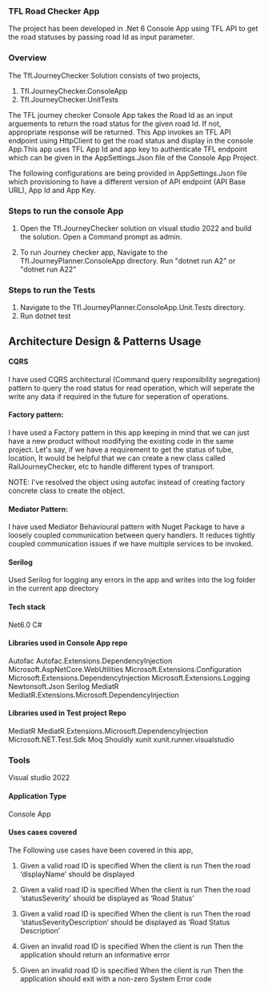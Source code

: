 ﻿### TFL Road Checker App

The project has been developed in .Net 6 Console App using TFL API to get the road statuses by passing road Id as input parameter.

### Overview

The Tfl.JourneyChecker Solution consists of two projects,

1. Tfl.JourneyChecker.ConsoleApp
2. Tfl.JourneyChecker.UnitTests

The TFL journey checker Console App takes the Road Id as an input arguements to return the road status for the given road Id. If not, appropriate response will be returned.
This App invokes an TFL API endpoint using HttpClient to get the road status and display in the console App.This app uses TFL App Id and app key to authenticate TFL endpoint which can be given in the AppSettings.Json file of the Console App Project.

The following configurations are being provided in AppSettings.Json file which provisioning to have a different version of API endpoint (API Base URL), App Id and App Key.

### Steps to run the console App

1. Open the Tfl.JourneyChecker solution on visual studio 2022 and build the solution.
Open a Command prompt as admin.

2. To run Journey checker app, Navigate to the Tfl.JourneyPlanner.ConsoleApp directory.
Run  "dotnet run A2" or "dotnet run A22"

### Steps to run the Tests

1. Navigate to the Tfl.JourneyPlanner.ConsoleApp.Unit.Tests directory.
2. Run dotnet test

## Architecture Design & Patterns Usage

#### CQRS

I have used CQRS architectural (Command query responsibility segregation) pattern to query the road status for read operation, which will seperate the write any data if required in the future 
for seperation of operations.

#### Factory pattern:

I have used a Factory pattern in this app keeping in mind that we can just have a new product without modifying the existing code in the same project.
Let's say, if we have a requirement to get the status of tube, location, It would be helpful that we can create a new class called RailJourneyChecker, etc to handle different types of transport.

NOTE: I've resolved the object using autofac instead of creating factory concrete class to create the object. 

#### Mediator Pattern:

I have used Mediator Behavioural pattern with Nuget Package to have a loosely coupled communication between query handlers. It reduces tightly coupled communication issues if we have multiple services to be invoked.

#### Serilog

Used Serilog for logging any errors in the app and writes into the log folder in the current app directory
 
#### Tech stack
   Net6.0 
   C#
   
#### Libraries used in Console App repo
  Autofac
  Autofac.Extensions.DependencyInjection
  Microsoft.AspNetCore.WebUtilities
  Microsoft.Extensions.Configuration
  Microsoft.Extensions.DependencyInjection
  Microsoft.Extensions.Logging
  Newtonsoft.Json
  Serilog
  MediatR
  MediatR.Extensions.Microsoft.DependencyInjection

#### Libraries used in Test project Repo
  MediatR
  MediatR.Extensions.Microsoft.DependencyInjection
  Microsoft.NET.Test.Sdk
  Moq
  Shouldly
  xunit
  xunit.runner.visualstudio

### Tools
 Visual studio 2022

#### Application Type
 Console App 

#### Uses cases covered

The Following use cases have been covered in this app,

   1. Given a valid road ID is specified
    When the client is run
    Then the road ‘displayName’ should be displayed

   2. Given a valid road ID is specified
    When the client is run
    Then the road ‘statusSeverity’ should be displayed as ‘Road Status’

   3. Given a valid road ID is specified
    When the client is run
    Then the road ‘statusSeverityDescription’ should be displayed as ‘Road Status Description’

   4. Given an invalid road ID is specified
    When the client is run
    Then the application should return an informative error

   5. Given an invalid road ID is specified
    When the client is run
    Then the application should exit with a non-zero System Error code